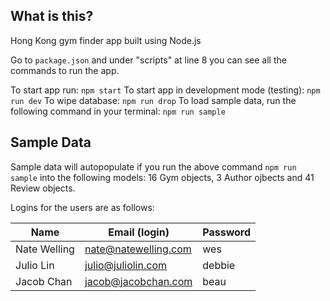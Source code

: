 ## What is this?

Hong Kong gym finder app built using Node.js

Go to `package.json` and under "scripts" at line 8 you can see all the commands to run the app.

To start app run: `npm start`
To start app in development mode (testing): `npm run dev`
To wipe database: `npm run drop`
To load sample data, run the following command in your terminal: `npm run sample`

## Sample Data

Sample data will autopopulate if you run the above command `npm run sample` into the following models: 16 Gym objects, 3 Author ojbects and 41 Review objects.

Logins for the users are as follows:

|Name|Email (login)|Password|
|---|---|---|
|Nate Welling|nate@natewelling.com|wes|
|Julio Lin|julio@juliolin.com|debbie|
|Jacob Chan|jacob@jacobchan.com|beau|


